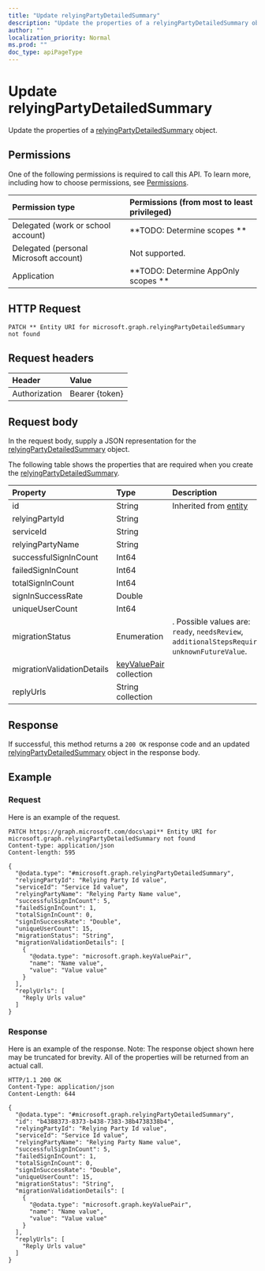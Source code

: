 ```yaml
---
title: "Update relyingPartyDetailedSummary"
description: "Update the properties of a relyingPartyDetailedSummary object."
author: ""
localization_priority: Normal
ms.prod: ""
doc_type: apiPageType
---
```


# Update relyingPartyDetailedSummary

Update the properties of a [relyingPartyDetailedSummary](../resources/relyingpartydetailedsummary.md) object.

## Permissions
One of the following permissions is required to call this API. To learn more, including how to choose permissions, see [Permissions](/concepts/permissions-reference.md).

|Permission type|Permissions (from most to least privileged)|
|:---|:---|
|Delegated (work or school account)|**TODO: Determine scopes **|
|Delegated (personal Microsoft account)|Not supported.|
|Application|**TODO: Determine AppOnly scopes **|

## HTTP Request
<!-- {
  "blockType": "ignored"
}
-->
``` http
PATCH ** Entity URI for microsoft.graph.relyingPartyDetailedSummary not found
```

## Request headers
|Header|Value|
|:---|:---|
|Authorization|Bearer {token}|

## Request body
In the request body, supply a JSON representation for the [relyingPartyDetailedSummary](../resources/relyingPartyDetailedSummary.md) object.

The following table shows the properties that are required when you create the [relyingPartyDetailedSummary](../resources/relyingpartydetailedsummary.md).

|Property|Type|Description|
|:---|:---|:---|
|id|String| Inherited from [entity](../resources/entity.md)|
|relyingPartyId|String||
|serviceId|String||
|relyingPartyName|String||
|successfulSignInCount|Int64||
|failedSignInCount|Int64||
|totalSignInCount|Int64||
|signInSuccessRate|Double||
|uniqueUserCount|Int64||
|migrationStatus|Enumeration|. Possible values are: `ready`, `needsReview`, `additionalStepsRequired`, `unknownFutureValue`.|
|migrationValidationDetails|[keyValuePair](../resources/keyValuePair.md) collection||
|replyUrls|String collection||



## Response
If successful, this method returns a `200 OK` response code and an updated [relyingPartyDetailedSummary](../resources/relyingpartydetailedsummary.md) object in the response body.

## Example

### Request
Here is an example of the request.
<!-- {
  "blockType": "request",
  "name": "update_relyingpartydetailedsummary"
}
-->
``` http
PATCH https://graph.microsoft.com/docs\api** Entity URI for microsoft.graph.relyingPartyDetailedSummary not found
Content-type: application/json
Content-length: 595

{
  "@odata.type": "#microsoft.graph.relyingPartyDetailedSummary",
  "relyingPartyId": "Relying Party Id value",
  "serviceId": "Service Id value",
  "relyingPartyName": "Relying Party Name value",
  "successfulSignInCount": 5,
  "failedSignInCount": 1,
  "totalSignInCount": 0,
  "signInSuccessRate": "Double",
  "uniqueUserCount": 15,
  "migrationStatus": "String",
  "migrationValidationDetails": [
    {
      "@odata.type": "microsoft.graph.keyValuePair",
      "name": "Name value",
      "value": "Value value"
    }
  ],
  "replyUrls": [
    "Reply Urls value"
  ]
}
```

### Response
Here is an example of the response. Note: The response object shown here may be truncated for brevity. All of the properties will be returned from an actual call.
<!-- {
  "blockType": "response",
  "truncated": true
}
-->
``` http
HTTP/1.1 200 OK
Content-Type: application/json
Content-Length: 644

{
  "@odata.type": "#microsoft.graph.relyingPartyDetailedSummary",
  "id": "b4388373-8373-b438-7383-38b4738338b4",
  "relyingPartyId": "Relying Party Id value",
  "serviceId": "Service Id value",
  "relyingPartyName": "Relying Party Name value",
  "successfulSignInCount": 5,
  "failedSignInCount": 1,
  "totalSignInCount": 0,
  "signInSuccessRate": "Double",
  "uniqueUserCount": 15,
  "migrationStatus": "String",
  "migrationValidationDetails": [
    {
      "@odata.type": "microsoft.graph.keyValuePair",
      "name": "Name value",
      "value": "Value value"
    }
  ],
  "replyUrls": [
    "Reply Urls value"
  ]
}
```

